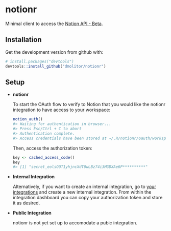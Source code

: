 # notionr
Minimal client to access the [Notion API - Beta](https://developers.notion.com/docs/getting-started).

## Installation
Get the development version from github with:
```r
# install.packages("devtools")
devtools::install_github("dmolitor/notionr")
```
## Setup
- **notionr**

    To start the OAuth flow to verify to Notion that you would like the notionr integration to have access to your workspace:
    ```r
    notion_auth()
    #> Waiting for authentication in browser...
    #> Press Esc/Ctrl + C to abort
    #> Authentication complete.
    #> Access credentials have been stored at ~/.R/notionr/oauth/workspace-name/notionr_oauth_access.json
    ```
    Then, access the authorization token:
    ```r
    key <- cached_access_code()
    key
    #> [1] "secret_eolsOUT1yhjncXdT0wLBz74i3MGDXAe6P**********"
    ```
- **Internal Integration**

    Alternatively, if you want to create an internal integration, go to [your integrations](https://www.notion.so/my-integrations/)
    and create a new internal integration. From within the integration dashboard you can copy your authorization token and
    store it as desired.
    
- **Public Integration**

    notionr is not yet set up to accomodate a pubic integration.
